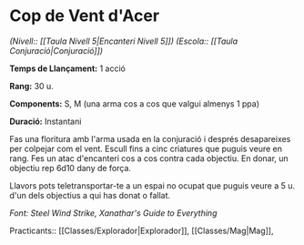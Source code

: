 # Cop de Vent d'Acer

*(Nivell:: [[Taula Nivell 5|Encanteri Nivell 5]]) (Escola:: [[Taula Conjuració|Conjuració]])*

**Temps de Llançament:** 1 acció

**Rang:** 30 u.

**Components:** S, M (una arma cos a cos que valgui almenys 1 ppa)

**Duració:** Instantani

Fas una floritura amb l'arma usada en la conjuració i després desapareixes per colpejar com el vent. Escull fins a cinc criatures que puguis veure en rang. Fes un atac d'encanteri cos a cos contra cada objectiu. En donar, un objectiu rep 6d10 dany de força.

Llavors pots teletransportar-te a un espai no ocupat que puguis veure a 5 u. d'un dels objectius a qui has donat o fallat.


*Font: Steel Wind Strike, Xanathar's Guide to Everything*



Practicants:: [[Classes/Explorador|Explorador]], [[Classes/Mag|Mag]],